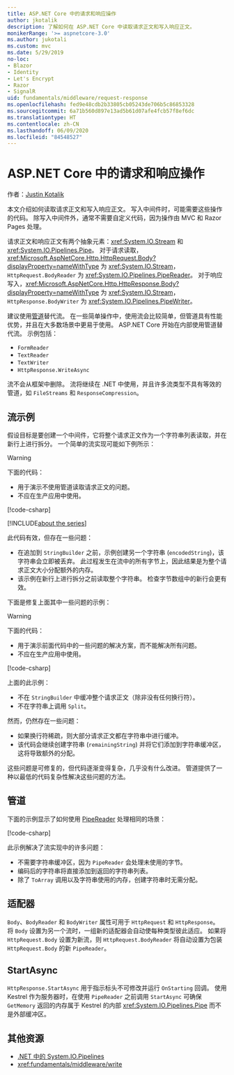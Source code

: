 ```yaml
---
title: ASP.NET Core 中的请求和响应操作
author: jkotalik
description: 了解如何在 ASP.NET Core 中读取请求正文和写入响应正文。
monikerRange: '>= aspnetcore-3.0'
ms.author: jukotali
ms.custom: mvc
ms.date: 5/29/2019
no-loc:
- Blazor
- Identity
- Let's Encrypt
- Razor
- SignalR
uid: fundamentals/middleware/request-response
ms.openlocfilehash: fed9e48cdb2b33805cb05243de706b5c86853328
ms.sourcegitcommit: 6a71b560d897e13ad5b61d07afe4fcb57f8ef6dc
ms.translationtype: HT
ms.contentlocale: zh-CN
ms.lasthandoff: 06/09/2020
ms.locfileid: "84548527"
---
```

# <a name="request-and-response-operations-in-aspnet-core"></a>ASP.NET Core 中的请求和响应操作

作者：[Justin Kotalik](https://github.com/jkotalik)

本文介绍如何读取请求正文和写入响应正文。 写入中间件时，可能需要这些操作的代码。 除写入中间件外，通常不需要自定义代码，因为操作由 MVC 和 Razor Pages 处理。

请求正文和响应正文有两个抽象元素：<xref:System.IO.Stream> 和 <xref:System.IO.Pipelines.Pipe>。 对于请求读取，<xref:Microsoft.AspNetCore.Http.HttpRequest.Body?displayProperty=nameWithType> 为 <xref:System.IO.Stream>，`HttpRequest.BodyReader` 为 <xref:System.IO.Pipelines.PipeReader>。 对于响应写入，<xref:Microsoft.AspNetCore.Http.HttpResponse.Body?displayProperty=nameWithType> 为 <xref:System.IO.Stream>，`HttpResponse.BodyWriter` 为 <xref:System.IO.Pipelines.PipeWriter>。

建议使用[管道](/dotnet/standard/io/pipelines)替代流。 在一些简单操作中，使用流会比较简单，但管道具有性能优势，并且在大多数场景中更易于使用。 ASP.NET Core 开始在内部使用管道替代流。 示例包括：

* `FormReader`
* `TextReader`
* `TextWriter`
* `HttpResponse.WriteAsync`

流不会从框架中删除。 流将继续在 .NET 中使用，并且许多流类型不具有等效的管道，如 `FileStreams` 和 `ResponseCompression`。

## <a name="stream-examples"></a>流示例

假设目标是要创建一个中间件，它将整个请求正文作为一个字符串列表读取，并在新行上进行拆分。 一个简单的流实现可能如下例所示：

> [!WARNING]
> 下面的代码：
> * 用于演示不使用管道读取请求正文的问题。
> * 不应在生产应用中使用。

[!code-csharp[](request-response/samples/3.x/RequestResponseSample/Startup.cs?name=GetListOfStringsFromStream)]

[!INCLUDE[about the series](~/includes/code-comments-loc.md)]

此代码有效，但存在一些问题：

* 在追加到 `StringBuilder` 之前，示例创建另一个字符串 (`encodedString`)，该字符串会立即被丢弃。 此过程发生在流中的所有字节上，因此结果是为整个请求正文大小分配额外的内存。
* 该示例在新行上进行拆分之前读取整个字符串。 检查字节数组中的新行会更有效。

下面是修复上面其中一些问题的示例：

> [!WARNING]
> 下面的代码：
> * 用于演示前面代码中的一些问题的解决方案，而不能解决所有问题。
> * 不应在生产应用中使用。

[!code-csharp[](request-response/samples/3.x/RequestResponseSample/Startup.cs?name=GetListOfStringsFromStreamMoreEfficient)]

上面的此示例：

* 不在 `StringBuilder` 中缓冲整个请求正文（除非没有任何换行符）。
* 不在字符串上调用 `Split`。

然而，仍然存在一些问题：

* 如果换行符稀疏，则大部分请求正文都在字符串中进行缓冲。
* 该代码会继续创建字符串 (`remainingString`) 并将它们添加到字符串缓冲区，这将导致额外的分配。

这些问题是可修复的，但代码逐渐变得复杂，几乎没有什么改进。 管道提供了一种以最低的代码复杂性解决这些问题的方法。

## <a name="pipelines"></a>管道

下面的示例显示了如何使用 [PipeReader](/dotnet/standard/io/pipelines#pipe) 处理相同的场景：

[!code-csharp[](request-response/samples/3.x/RequestResponseSample/Startup.cs?name=GetListOfStringFromPipe)]

此示例解决了流实现中的许多问题：

* 不需要字符串缓冲区，因为 `PipeReader` 会处理未使用的字节。
* 编码后的字符串将直接添加到返回的字符串列表。
* 除了 `ToArray` 调用以及字符串使用的内存，创建字符串时无需分配。

## <a name="adapters"></a>适配器

`Body`、`BodyReader` 和 `BodyWriter` 属性可用于 `HttpRequest` 和 `HttpResponse`。 将 `Body` 设置为另一个流时，一组新的适配器会自动使每种类型彼此适应。 如果将 `HttpRequest.Body` 设置为新流，则 `HttpRequest.BodyReader` 将自动设置为包装 `HttpRequest.Body` 的新 `PipeReader`。

## <a name="startasync"></a>StartAsync

`HttpResponse.StartAsync` 用于指示标头不可修改并运行 `OnStarting` 回调。 使用 Kestrel 作为服务器时，在使用 `PipeReader` 之前调用 `StartAsync` 可确保 `GetMemory` 返回的内存属于 Kestrel 的内部 <xref:System.IO.Pipelines.Pipe> 而不是外部缓冲区。

## <a name="additional-resources"></a>其他资源

* [.NET 中的 System.IO.Pipelines](/dotnet/standard/io/pipelines)
* <xref:fundamentals/middleware/write>

<!-- Test with Postman or other tool. See image in static directory. -->
